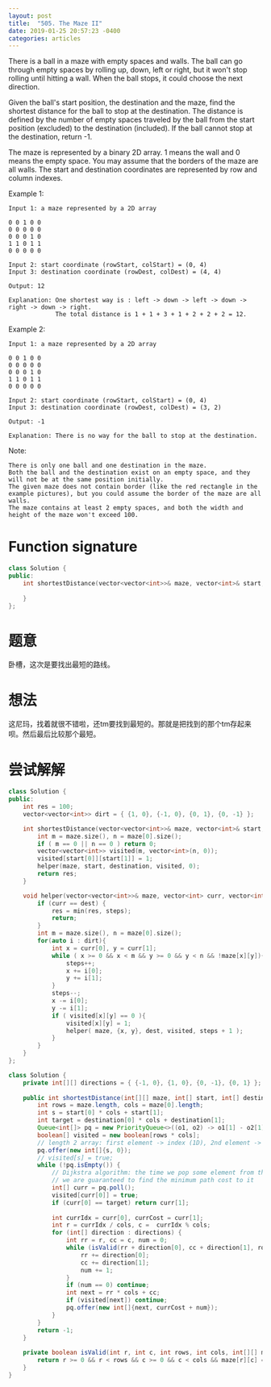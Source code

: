 ```yaml
---
layout: post
title:  "505. The Maze II"
date: 2019-01-25 20:57:23 -0400
categories: articles
---
```

There is a ball in a maze with empty spaces and walls. The ball can go through empty spaces by rolling up, down, left or right, but it won't stop rolling until hitting a wall. When the ball stops, it could choose the next direction.

Given the ball's start position, the destination and the maze, find the shortest distance for the ball to stop at the destination. The distance is defined by the number of empty spaces traveled by the ball from the start position (excluded) to the destination (included). If the ball cannot stop at the destination, return -1.

The maze is represented by a binary 2D array. 1 means the wall and 0 means the empty space. You may assume that the borders of the maze are all walls. The start and destination coordinates are represented by row and column indexes.

 

Example 1:
```
Input 1: a maze represented by a 2D array

0 0 1 0 0
0 0 0 0 0
0 0 0 1 0
1 1 0 1 1
0 0 0 0 0

Input 2: start coordinate (rowStart, colStart) = (0, 4)
Input 3: destination coordinate (rowDest, colDest) = (4, 4)

Output: 12

Explanation: One shortest way is : left -> down -> left -> down -> right -> down -> right.
             The total distance is 1 + 1 + 3 + 1 + 2 + 2 + 2 = 12.
```
Example 2:
```
Input 1: a maze represented by a 2D array

0 0 1 0 0
0 0 0 0 0
0 0 0 1 0
1 1 0 1 1
0 0 0 0 0

Input 2: start coordinate (rowStart, colStart) = (0, 4)
Input 3: destination coordinate (rowDest, colDest) = (3, 2)

Output: -1

Explanation: There is no way for the ball to stop at the destination.
```
 

Note:
```
There is only one ball and one destination in the maze.
Both the ball and the destination exist on an empty space, and they will not be at the same position initially.
The given maze does not contain border (like the red rectangle in the example pictures), but you could assume the border of the maze are all walls.
The maze contains at least 2 empty spaces, and both the width and height of the maze won't exceed 100.
```
# Function signature
```c++
class Solution {
public:
    int shortestDistance(vector<vector<int>>& maze, vector<int>& start, vector<int>& destination) {
        
    }
};
```
# 题意
卧槽，这次是要找出最短的路线。
# 想法
这尼玛，找着就很不错啦，还tm要找到最短的。那就是把找到的那个tm存起来呗。然后最后比较那个最短。
# 尝试解解
```c++
class Solution {
public:
	int res = 100;
	vector<vector<int>> dirt = { {1, 0}, {-1, 0}, {0, 1}, {0, -1} };

    int shortestDistance(vector<vector<int>>& maze, vector<int>& start, vector<int>& destination) {
    	int m = maze.size(), n = maze[0].size();
    	if ( m == 0 || n == 0 ) return 0;
    	vector<vector<int>> visited(m, vector<int>(n, 0));
    	visited[start[0]][start[1]] = 1;
    	helper(maze, start, destination, visited, 0);
    	return res;
    }

    void helper(vector<vector<int>>& maze, vector<int> curr, vector<int>& dest, vector<vector<int>>& visited, int steps){
    	if (curr == dest) {
    		res = min(res, steps);
    		return;
    	}
    	int m = maze.size(), n = maze[0].size();
    	for(auto i : dirt){
    		int x = curr[0], y = curr[1];
    		while ( x >= 0 && x < m && y >= 0 && y < n && !maze[x][y]){
    			steps++;
    			x += i[0];
    			y += i[1];
    		}
    		steps--;
    		x -= i[0];
    		y -= i[1];
    		if ( visited[x][y] == 0 ){
    			visited[x][y] = 1;
    			helper( maze, {x, y}, dest, visited, steps + 1 );
    		}
    	}
    }
};
```
```java
class Solution {
    private int[][] directions = { {-1, 0}, {1, 0}, {0, -1}, {0, 1} };
    
    public int shortestDistance(int[][] maze, int[] start, int[] destination) {
        int rows = maze.length, cols = maze[0].length;
        int s = start[0] * cols + start[1];
        int target = destination[0] * cols + destination[1];
        Queue<int[]> pq = new PriorityQueue<>((o1, o2) -> o1[1] - o2[1]);
        boolean[] visited = new boolean[rows * cols];
        // length 2 array: first element -> index (1D), 2nd element -> path cost 
        pq.offer(new int[]{s, 0});
        // visited[s] = true;
        while (!pq.isEmpty()) {
            // Dijkstra algorithm: the time we pop some element from the priroty queue 
            // we are guaranteed to find the minimum path cost to it 
            int[] curr = pq.poll();
            visited[curr[0]] = true;
            if (curr[0] == target) return curr[1];
            
            int currIdx = curr[0], currCost = curr[1];
            int r = currIdx / cols, c =  currIdx % cols;
            for (int[] direction : directions) {
                int rr = r, cc = c, num = 0;
                while (isValid(rr + direction[0], cc + direction[1], rows, cols, maze)) {
                    rr += direction[0];
                    cc += direction[1];
                    num += 1;
                }
                if (num == 0) continue;
                int next = rr * cols + cc;
                if (visited[next]) continue;
                pq.offer(new int[]{next, currCost + num});
            }
        }
        return -1;
    }
    
    private boolean isValid(int r, int c, int rows, int cols, int[][] maze) {
        return r >= 0 && r < rows && c >= 0 && c < cols && maze[r][c] == 0;
    }
}
```